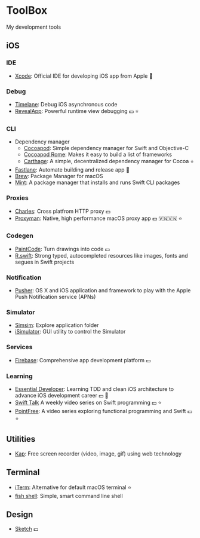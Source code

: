 # ToolBox
My development tools 

## iOS

### IDE 
- [Xcode](https://developer.apple.com/xcode/): Official IDE for developing iOS app from Apple 🚀

### Debug 
- [Timelane](https://github.com/icanzilb/Timelane): Debug iOS asynchronous code
- [RevealApp](https://revealapp.com/): Powerful runtime view debugging 💵 ⭐️

### CLI
- Dependency manager
  - [Cocoapod](https://cocoapods.org/): Simple dependency manager for Swift and Objective-C
  - [Cocoapod Rome](https://github.com/CocoaPods/Rome): Makes it easy to build a list of frameworks 
  - [Carthage](https://github.com/Carthage/Carthage): A simple, decentralized dependency manager for Cocoa ⭐️
- [Fastlane](https://github.com/fastlane/fastlane): Automate building and release app 🚀
- [Brew](https://brew.sh/): Package Manager for macOS 
- [Mint](https://github.com/yonaskolb/Mint): A package manager that installs and runs Swift CLI packages

### Proxies 
- [Charles](https://www.charlesproxy.com/): Cross platfrom HTTP proxy 💵
- [Proxyman](https://proxyman.io/): Native, high performance macOS proxy app 💵 🇻🇳🇻🇳 ⭐️

### Codegen
- [PaintCode](https://www.paintcodeapp.com/): Turn drawings into code 💵
- [R.swift](https://github.com/mac-cain13/R.swift): Strong typed, autocompleted resources like images, fonts and segues in Swift projects

### Notification
- [Pusher](https://github.com/noodlewerk/NWPusher): OS X and iOS application and framework to play with the Apple Push Notification service (APNs) 

### Simulator
- [Simsim](https://github.com/dsmelov/simsim): Explore application folder 
- [iSimulator](https://github.com/wigl/iSimulator): GUI utility to control the Simulator

### Services
- [Firebase](https://firebase.google.com/): Comprehensive app development platform 💵

### Learning
- [Essential Developer](https://academy.essentialdeveloper.com/): Learning TDD and clean iOS architecture to advance iOS development career 💵 🚀
- [Swift Talk](https://talk.objc.io/) A weekly video series on Swift programming 💵 ⭐️
- [PointFree](https://www.pointfree.co/): A video series exploring functional programming and Swift 💵 ⭐️

## Utilities
- [Kap](https://getkap.co/): Free screen recorder (video, image, gif) using web technology

## Terminal
- [iTerm](https://www.iterm2.com/): Alternative for default macOS terminal ⭐️
- [fish shell](https://fishshell.com/): Simple, smart command line shell

## Design
- [Sketch](https://www.sketch.com/get/) 💵
